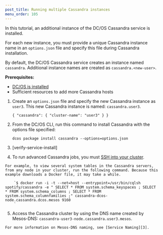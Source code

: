 ```yaml
---
post_title: Running multiple Cassandra instances
menu_order: 105
---
```

In this tutorial, an additional instance of the DC/OS Cassandra service is installed.

For each new instance, you must provide a unique Cassandra instance name in an `options.json` file and specify this file during Cassandra installation.

By default, the DC/OS Cassandra service creates an instance named `cassandra`. Additional instance names are created as `cassandra.<new-user>`.

**Prerequisites:**

  * [DC/OS is installed][1]
  * Sufficient resources to add more Cassandra hosts

  1. Create an `options.json` file and specify the new Cassandra instance as `user3`. This new Cassandra instance is named: `cassandra.user3`.
    
        `{
          "cassandra": {
            "cluster-name": "user3"
          }
        }
        `

  2. From the DC/OS CLI, run this command to install Cassandra with the options file specified:
    
        `dcos package install cassandra --options=options.json
        `

  3. [verify-service-install]

  4. To run advanced Cassandra jobs, you must [SSH into your cluster][2].
    
    For example, to view several system tables in the Cassandra servers, from any node in your cluster, run the following command. Because this example downloads a Docker file, it may take a while.
    
        `$ docker run -i -t --net=host --entrypoint=/usr/bin/cqlsh spotify/cassandra -e " SELECT * FROM system.schema_keyspaces ; SELECT * FROM system.schema_columns ; SELECT * FROM system.schema_columnfamilies ;" cassandra-dcos-node.cassandra.dcos.mesos 9160
        `

  5. Access the Cassandra cluster by using the DNS name created by Mesos-DNS: `cassandra-user3-node.cassandra.user3.mesos`.
    
    For more information on Mesos-DNS naming, see [Service Naming][3].

 [1]: /administration/installing/
 [2]: /administration/sshcluster/
 [3]: /usage/service-discovery/service-naming/